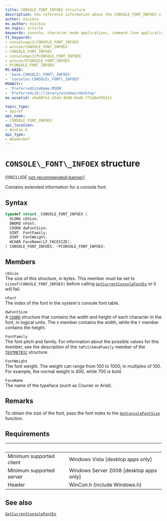 ```yaml
---
title: CONSOLE_FONT_INFOEX structure
description: See reference information about the CONSOLE_FONT_INFOEX structure, which contains extended information for a console font.
author: miniksa
ms.author: miniksa
ms.topic: article
keywords: console, character mode applications, command line applications, terminal applications, console api
f1_keywords: 
- consoleapi3/CONSOLE_FONT_INFOEX
- wincon/CONSOLE_FONT_INFOEX
- CONSOLE_FONT_INFOEX
- consoleapi3/PCONSOLE_FONT_INFOEX
- wincon/PCONSOLE_FONT_INFOEX
- PCONSOLE_FONT_INFOEX
MS-HAID:
- 'base.CONSOLE\_FONT\_INFOEX'
- 'consoles.CONSOLE\_FONT\_INFOEX'
MSHAttr:
- 'PreferredSiteName:MSDN'
- 'PreferredLib:/library/windows/desktop'
ms.assetid: e9a087e1-264d-4d48-8adb-771a0e35b511

topic_type:
- apiref
api_name:
- CONSOLE_FONT_INFOEX
api_location:
- WinCon.h
api_type:
- HeaderDef
---
```


# ``CONSOLE\_FONT\_INFOEX`` structure

[!INCLUDE [not-recommended-banner](./includes/not-recommended-banner.md)]

Contains extended information for a console font.

## Syntax

```C
typedef struct _CONSOLE_FONT_INFOEX {
  ULONG cbSize;
  DWORD nFont;
  COORD dwFontSize;
  UINT  FontFamily;
  UINT  FontWeight;
  WCHAR FaceName[LF_FACESIZE];
} CONSOLE_FONT_INFOEX, *PCONSOLE_FONT_INFOEX;
```

## Members

`cbSize`  
The size of this structure, in bytes. This member must be set to `sizeof(CONSOLE_FONT_INFOEX)` before calling [`GetCurrentConsoleFontEx`](getcurrentconsolefontex.md) or it will fail.

`nFont`  
The index of the font in the system's console font table.

`dwFontSize`  
A [`COORD`](coord-str.md) structure that contains the width and height of each character in the font, in logical units. The `X` member contains the width, while the `Y` member contains the height.

`FontFamily`  
The font pitch and family. For information about the possible values for this member, see the description of the `tmPitchAndFamily` member of the [`TEXTMETRIC`](https://msdn.microsoft.com/library/windows/desktop/dd145132) structure.

`FontWeight`  
The font weight. The weight can range from 100 to 1000, in multiples of 100. For example, the normal weight is 400, while 700 is bold.

`FaceName`  
The name of the typeface (such as Courier or Arial).

## Remarks

To obtain the size of the font, pass the font index to the [`GetConsoleFontSize`](getconsolefontsize.md) function.

## Requirements

| &nbsp; | &nbsp; |
|-|-|
| Minimum supported client | Windows Vista \[desktop apps only\] |
| Minimum supported server | Windows Server 2008 \[desktop apps only\] |
| Header | WinCon.h (include Windows.h) |

## See also

[`GetCurrentConsoleFontEx`](getcurrentconsolefontex.md)
